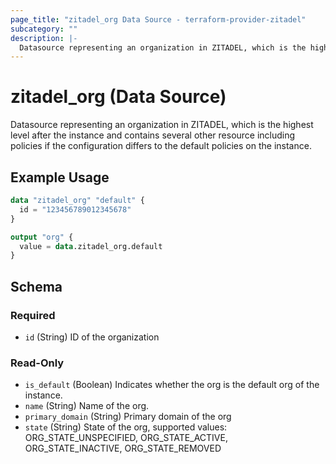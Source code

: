 ```yaml
---
page_title: "zitadel_org Data Source - terraform-provider-zitadel"
subcategory: ""
description: |-
  Datasource representing an organization in ZITADEL, which is the highest level after the instance and contains several other resource including policies if the configuration differs to the default policies on the instance.
---
```


# zitadel_org (Data Source)

Datasource representing an organization in ZITADEL, which is the highest level after the instance and contains several other resource including policies if the configuration differs to the default policies on the instance.

## Example Usage

```terraform
data "zitadel_org" "default" {
  id = "123456789012345678"
}

output "org" {
  value = data.zitadel_org.default
}
```

<!-- schema generated by tfplugindocs -->
## Schema

### Required

- `id` (String) ID of the organization

### Read-Only

- `is_default` (Boolean) Indicates whether the org is the default org of the instance.
- `name` (String) Name of the org.
- `primary_domain` (String) Primary domain of the org
- `state` (String) State of the org, supported values: ORG_STATE_UNSPECIFIED, ORG_STATE_ACTIVE, ORG_STATE_INACTIVE, ORG_STATE_REMOVED
